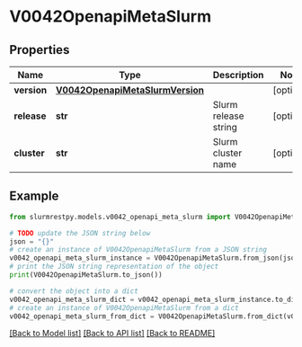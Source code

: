 # V0042OpenapiMetaSlurm


## Properties

Name | Type | Description | Notes
------------ | ------------- | ------------- | -------------
**version** | [**V0042OpenapiMetaSlurmVersion**](V0042OpenapiMetaSlurmVersion.md) |  | [optional]
**release** | **str** | Slurm release string | [optional]
**cluster** | **str** | Slurm cluster name | [optional]

## Example

```python
from slurmrestpy.models.v0042_openapi_meta_slurm import V0042OpenapiMetaSlurm

# TODO update the JSON string below
json = "{}"
# create an instance of V0042OpenapiMetaSlurm from a JSON string
v0042_openapi_meta_slurm_instance = V0042OpenapiMetaSlurm.from_json(json)
# print the JSON string representation of the object
print(V0042OpenapiMetaSlurm.to_json())

# convert the object into a dict
v0042_openapi_meta_slurm_dict = v0042_openapi_meta_slurm_instance.to_dict()
# create an instance of V0042OpenapiMetaSlurm from a dict
v0042_openapi_meta_slurm_from_dict = V0042OpenapiMetaSlurm.from_dict(v0042_openapi_meta_slurm_dict)
```
[[Back to Model list]](../README.md#documentation-for-models) [[Back to API list]](../README.md#documentation-for-api-endpoints) [[Back to README]](../README.md)


